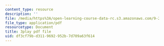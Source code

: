 ```yaml
---
content_type: resource
description: ''
file: /media/https%3A/open-learning-course-data-rc.s3.amazonaws.com/9-20-animal-behavior-fall-2013/df3cf79bd3119692952b7d709a63f614_472246.pdf
file_type: application/pdf
resourcetype: Document
title: 3play pdf file
uid: df3cf79b-d311-9692-952b-7d709a63f614
---
```

